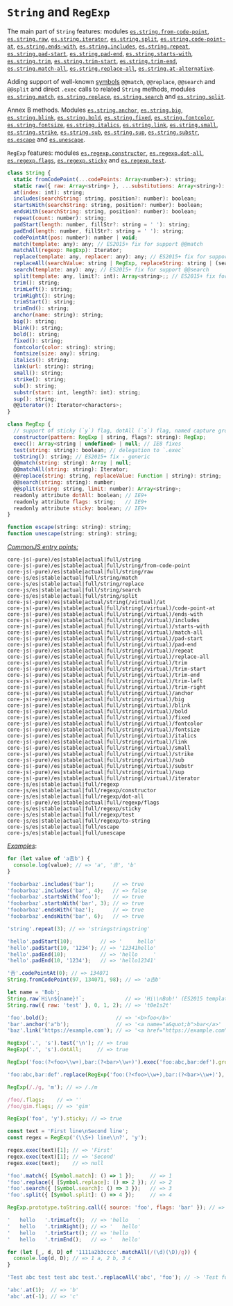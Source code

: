 # `String` and `RegExp`
The main part of `String` features: modules [`es.string.from-code-point`](/packages/core-js/modules/es.string.from-code-point.js), [`es.string.raw`](/packages/core-js/modules/es.string.raw.js), [`es.string.iterator`](/packages/core-js/modules/es.string.iterator.js), [`es.string.split`](/packages/core-js/modules/es.string.split.js), [`es.string.code-point-at`](/packages/core-js/modules/es.string.code-point-at.js), [`es.string.ends-with`](/packages/core-js/modules/es.string.ends-with.js), [`es.string.includes`](/packages/core-js/modules/es.string.includes.js), [`es.string.repeat`](/packages/core-js/modules/es.string.repeat.js), [`es.string.pad-start`](/packages/core-js/modules/es.string.pad-start.js), [`es.string.pad-end`](/packages/core-js/modules/es.string.pad-end.js), [`es.string.starts-with`](/packages/core-js/modules/es.string.starts-with.js), [`es.string.trim`](/packages/core-js/modules/es.string.trim.js), [`es.string.trim-start`](/packages/core-js/modules/es.string.trim-start.js), [`es.string.trim-end`](/packages/core-js/modules/es.string.trim-end.js), [`es.string.match-all`](/packages/core-js/modules/es.string.match-all.js), [`es.string.replace-all`](/packages/core-js/modules/es.string.replace-all.js), [`es.string.at-alternative`](/packages/core-js/modules/es.string.at-alternative.js).

Adding support of well-known [symbols](./Symbol.md) `@@match`, `@@replace`, `@@search` and `@@split` and direct `.exec` calls to related `String` methods, modules [`es.string.match`](/packages/core-js/modules/es.string.match.js), [`es.string.replace`](/packages/core-js/modules/es.string.replace.js), [`es.string.search`](/packages/core-js/modules/es.string.search.js) and [`es.string.split`](/packages/core-js/modules/es.string.split.js).

Annex B methods. Modules [`es.string.anchor`](/packages/core-js/modules/es.string.anchor.js), [`es.string.big`](/packages/core-js/modules/es.string.big.js), [`es.string.blink`](/packages/core-js/modules/es.string.blink.js), [`es.string.bold`](/packages/core-js/modules/es.string.bold.js), [`es.string.fixed`](/packages/core-js/modules/es.string.fixed.js), [`es.string.fontcolor`](/packages/core-js/modules/es.string.fontcolor.js), [`es.string.fontsize`](/packages/core-js/modules/es.string.fontsize.js), [`es.string.italics`](/packages/core-js/modules/es.string.italics.js), [`es.string.link`](/packages/core-js/modules/es.string.link.js), [`es.string.small`](/packages/core-js/modules/es.string.small.js), [`es.string.strike`](/packages/core-js/modules/es.string.strike.js), [`es.string.sub`](/packages/core-js/modules/es.string.sub.js), [`es.string.sup`](/packages/core-js/modules/es.string.sup.js), [`es.string.substr`](/packages/core-js/modules/es.string.substr.js), [`es.escape`](/packages/core-js/modules/es.escape.js) and [`es.unescape`](/packages/core-js/modules/es.unescape.js).

`RegExp` features: modules [`es.regexp.constructor`](/packages/core-js/modules/es.regexp.constructor.js), [`es.regexp.dot-all`](/packages/core-js/modules/es.regexp.dot-all.js), [`es.regexp.flags`](/packages/core-js/modules/es.regexp.flags.js), [`es.regexp.sticky`](/packages/core-js/modules/es.regexp.sticky.js) and [`es.regexp.test`](/packages/core-js/modules/es.regexp.test.js).
```js
class String {
  static fromCodePoint(...codePoints: Array<number>): string;
  static raw({ raw: Array<string> }, ...substitutions: Array<string>): string;
  at(index: int): string;
  includes(searchString: string, position?: number): boolean;
  startsWith(searchString: string, position?: number): boolean;
  endsWith(searchString: string, position?: number): boolean;
  repeat(count: number): string;
  padStart(length: number, fillStr?: string = ' '): string;
  padEnd(length: number, fillStr?: string = ' '): string;
  codePointAt(pos: number): number | void;
  match(template: any): any; // ES2015+ fix for support @@match
  matchAll(regexp: RegExp): Iterator;
  replace(template: any, replacer: any): any; // ES2015+ fix for support @@replace
  replaceAll(searchValue: string | RegExp, replaceString: string | (searchValue, index, this) => string): string;
  search(template: any): any; // ES2015+ fix for support @@search
  split(template: any, limit?: int): Array<string>;; // ES2015+ fix for support @@split, some fixes for old engines
  trim(): string;
  trimLeft(): string;
  trimRight(): string;
  trimStart(): string;
  trimEnd(): string;
  anchor(name: string): string;
  big(): string;
  blink(): string;
  bold(): string;
  fixed(): string;
  fontcolor(color: string): string;
  fontsize(size: any): string;
  italics(): string;
  link(url: string): string;
  small(): string;
  strike(): string;
  sub(): string;
  substr(start: int, length?: int): string;
  sup(): string;
  @@iterator(): Iterator<characters>;
}

class RegExp {
  // support of sticky (`y`) flag, dotAll (`s`) flag, named capture groups, can alter flags
  constructor(pattern: RegExp | string, flags?: string): RegExp;
  exec(): Array<string | undefined> | null; // IE8 fixes
  test(string: string): boolean; // delegation to `.exec`
  toString(): string; // ES2015+ fix - generic
  @@match(string: string): Array | null;
  @@matchAll(string: string): Iterator;
  @@replace(string: string, replaceValue: Function | string): string;
  @@search(string: string): number;
  @@split(string: string, limit: number): Array<string>;
  readonly attribute dotAll: boolean; // IE9+
  readonly attribute flags: string;   // IE9+
  readonly attribute sticky: boolean; // IE9+
}

function escape(string: string): string;
function unescape(string: string): string;
```
[*CommonJS entry points:*](/docs/Usage.md#commonjs-api)
```
core-js(-pure)/es|stable|actual|full/string
core-js(-pure)/es|stable|actual|full/string/from-code-point
core-js(-pure)/es|stable|actual|full/string/raw
core-js/es|stable|actual|full/string/match
core-js/es|stable|actual|full/string/replace
core-js/es|stable|actual|full/string/search
core-js/es|stable|actual|full/string/split
core-js(-pure)/es|stable|actual/string(/virtual)/at
core-js(-pure)/es|stable|actual|full/string(/virtual)/code-point-at
core-js(-pure)/es|stable|actual|full/string(/virtual)/ends-with
core-js(-pure)/es|stable|actual|full/string(/virtual)/includes
core-js(-pure)/es|stable|actual|full/string(/virtual)/starts-with
core-js(-pure)/es|stable|actual|full/string(/virtual)/match-all
core-js(-pure)/es|stable|actual|full/string(/virtual)/pad-start
core-js(-pure)/es|stable|actual|full/string(/virtual)/pad-end
core-js(-pure)/es|stable|actual|full/string(/virtual)/repeat
core-js(-pure)/es|stable|actual|full/string(/virtual)/replace-all
core-js(-pure)/es|stable|actual|full/string(/virtual)/trim
core-js(-pure)/es|stable|actual|full/string(/virtual)/trim-start
core-js(-pure)/es|stable|actual|full/string(/virtual)/trim-end
core-js(-pure)/es|stable|actual|full/string(/virtual)/trim-left
core-js(-pure)/es|stable|actual|full/string(/virtual)/trim-right
core-js(-pure)/es|stable|actual|full/string(/virtual)/anchor
core-js(-pure)/es|stable|actual|full/string(/virtual)/big
core-js(-pure)/es|stable|actual|full/string(/virtual)/blink
core-js(-pure)/es|stable|actual|full/string(/virtual)/bold
core-js(-pure)/es|stable|actual|full/string(/virtual)/fixed
core-js(-pure)/es|stable|actual|full/string(/virtual)/fontcolor
core-js(-pure)/es|stable|actual|full/string(/virtual)/fontsize
core-js(-pure)/es|stable|actual|full/string(/virtual)/italics
core-js(-pure)/es|stable|actual|full/string(/virtual)/link
core-js(-pure)/es|stable|actual|full/string(/virtual)/small
core-js(-pure)/es|stable|actual|full/string(/virtual)/strike
core-js(-pure)/es|stable|actual|full/string(/virtual)/sub
core-js(-pure)/es|stable|actual|full/string(/virtual)/substr
core-js(-pure)/es|stable|actual|full/string(/virtual)/sup
core-js(-pure)/es|stable|actual|full/string(/virtual)/iterator
core-js/es|stable|actual|full/regexp
core-js/es|stable|actual|full/regexp/constructor
core-js/es|stable|actual|full/regexp/dot-all
core-js(-pure)/es|stable|actual|full/regexp/flags
core-js/es|stable|actual|full/regexp/sticky
core-js/es|stable|actual|full/regexp/test
core-js/es|stable|actual|full/regexp/to-string
core-js/es|stable|actual|full/escape
core-js/es|stable|actual|full/unescape
```
[*Examples*](https://is.gd/Q8eRhG):
```js
for (let value of 'a𠮷b') {
  console.log(value); // => 'a', '𠮷', 'b'
}

'foobarbaz'.includes('bar');      // => true
'foobarbaz'.includes('bar', 4);   // => false
'foobarbaz'.startsWith('foo');    // => true
'foobarbaz'.startsWith('bar', 3); // => true
'foobarbaz'.endsWith('baz');      // => true
'foobarbaz'.endsWith('bar', 6);   // => true

'string'.repeat(3); // => 'stringstringstring'

'hello'.padStart(10);         // => '     hello'
'hello'.padStart(10, '1234'); // => '12341hello'
'hello'.padEnd(10);           // => 'hello     '
'hello'.padEnd(10, '1234');   // => 'hello12341'

'𠮷'.codePointAt(0); // => 134071
String.fromCodePoint(97, 134071, 98); // => 'a𠮷b'

let name = 'Bob';
String.raw`Hi\n${name}!`;             // => 'Hi\\nBob!' (ES2015 template string syntax)
String.raw({ raw: 'test' }, 0, 1, 2); // => 't0e1s2t'

'foo'.bold();                      // => '<b>foo</b>'
'bar'.anchor('a"b');               // => '<a name="a&quot;b">bar</a>'
'baz'.link('https://example.com'); // => '<a href="https://example.com">baz</a>'

RegExp('.', 's').test('\n'); // => true
RegExp('.', 's').dotAll;     // => true

RegExp('foo:(?<foo>\\w+),bar:(?<bar>\\w+)').exec('foo:abc,bar:def').groups.bar; // => 'def'

'foo:abc,bar:def'.replace(RegExp('foo:(?<foo>\\w+),bar:(?<bar>\\w+)'), '$<bar>,$<foo>'); // => 'def,abc'

RegExp(/./g, 'm'); // => /./m

/foo/.flags;    // => ''
/foo/gim.flags; // => 'gim'

RegExp('foo', 'y').sticky; // => true

const text = 'First line\nSecond line';
const regex = RegExp('(\\S+) line\\n?', 'y');

regex.exec(text)[1]; // => 'First'
regex.exec(text)[1]; // => 'Second'
regex.exec(text);    // => null

'foo'.match({ [Symbol.match]: () => 1 });     // => 1
'foo'.replace({ [Symbol.replace]: () => 2 }); // => 2
'foo'.search({ [Symbol.search]: () => 3 });   // => 3
'foo'.split({ [Symbol.split]: () => 4 });     // => 4

RegExp.prototype.toString.call({ source: 'foo', flags: 'bar' }); // => '/foo/bar'

'   hello   '.trimLeft();  // => 'hello   '
'   hello   '.trimRight(); // => '   hello'
'   hello   '.trimStart(); // => 'hello   '
'   hello   '.trimEnd();   // => '   hello'

for (let [_, d, D] of '1111a2b3cccc'.matchAll(/(\d)(\D)/g)) {
  console.log(d, D); // => 1 a, 2 b, 3 c
}

'Test abc test test abc test.'.replaceAll('abc', 'foo'); // -> 'Test foo test test foo test.'

'abc'.at(1);  // => 'b'
'abc'.at(-1); // => 'c'
```
